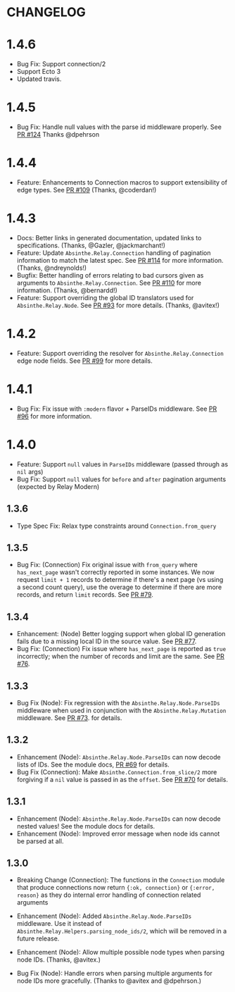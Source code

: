 # CHANGELOG

# 1.4.6

- Bug Fix: Support connection/2
- Support Ecto 3
- Updated travis.

# 1.4.5

- Bug Fix: Handle null values with the parse id middleware properly. See [PR #124](https://github.com/absinthe-graphql/absinthe_relay/pull/124) Thanks @dpehrson

# 1.4.4

- Feature: Enhancements to Connection macros to support extensibility of edge types. See [PR #109](https://github.com/absinthe-graphql/absinthe_relay/pull/109) (Thanks, @coderdan!)

# 1.4.3

- Docs: Better links in generated documentation, updated links to specifications. (Thanks, @Gazler, @jackmarchant!)
- Feature: Update `Absinthe.Relay.Connection` handling of pagination information to match the latest spec. See [PR #114](https://github.com/absinthe-graphql/absinthe_relay/pull/114) for more information. (Thanks, @ndreynolds!)
- Bugfix: Better handling of errors relating to bad cursors given as arguments to `Absinthe.Relay.Connection`. See [PR #110](https://github.com/absinthe-graphql/absinthe_relay/pull/110) for more information. (Thanks, @bernardd!)
- Feature: Support overriding the global ID translators used for `Absinthe.Relay.Node`. See [PR #93](https://github.com/absinthe-graphql/absinthe_relay/pull/93) for more details. (Thanks, @avitex!)

# 1.4.2

- Feature: Support overriding the resolver for `Absinthe.Relay.Connection` edge node fields. See [PR #99](https://github.com/absinthe-graphql/absinthe_relay/pull/99) for more details.

# 1.4.1

- Bug Fix: Fix issue with `:modern` flavor + ParseIDs middleware. See [PR #96](https://github.com/absinthe-graphql/absinthe_relay/pull/96) for more information.

# 1.4.0

- Feature: Support `null` values in `ParseIDs` middleware (passed through as `nil` args)
- Bug Fix: Support `null` values for `before` and `after` pagination arguments (expected by Relay Modern)

## 1.3.6
- Type Spec Fix: Relax type constraints around `Connection.from_query`

## 1.3.5

- Bug Fix: (Connection) Fix original issue with `from_query` where `has_next_page` wasn't correctly reported in some instances. We now request `limit + 1` records to determine if there's a next page (vs using a second count query), use the overage to determine if there are more records, and return `limit` records. See [PR #79](https://github.com/absinthe-graphql/absinthe_relay/pull/79).

## 1.3.4

- Enhancement: (Node) Better logging support when global ID generation fails due to
  a missing local ID in the source value. See [PR #77](https://github.com/absinthe-graphql/absinthe_relay/pull/77).
- Bug Fix: (Connection) Fix issue where `has_next_page` is reported as `true` incorrectly; when the number of records and limit are the same. See [PR #76](https://github.com/absinthe-graphql/absinthe_relay/pull/76).

## 1.3.3

- Bug Fix (Node): Fix regression with the `Absinthe.Relay.Node.ParseIDs` middleware when used in conjunction with
  the `Absinthe.Relay.Mutation` middleware. See [PR #73](https://github.com/absinthe-graphql/absinthe_relay/pull/73).
  for details.

## 1.3.2

- Enhancement (Node): `Absinthe.Relay.Node.ParseIDs` can now decode lists of IDs. See
  the module docs, [PR #69](https://github.com/absinthe-graphql/absinthe_relay/pull/69) for details.
- Bug Fix (Connection): Make `Absinthe.Connection.from_slice/2` more forgiving if a `nil`
  value is passed in as the `offset`. See [PR #70](https://github.com/absinthe-graphql/absinthe_relay/pull/70)
  for details.

## 1.3.1

- Enhancement (Node): `Absinthe.Relay.Node.ParseIDs` can now decode nested values! See
  the module docs for details.
- Enhancement (Node): Improved error message when node ids cannot be parsed at all.

## 1.3.0

- Breaking Change (Connection): The functions in the `Connection` module that produce connections
  now return `{:ok, connection}` or `{:error, reason}` as they do internal error handling
  of connection related arguments

- Enhancement (Node): Added `Absinthe.Relay.Node.ParseIDs` middleware. Use it instead of
  `Absinthe.Relay.Helpers.parsing_node_ids/2`, which will be removed in a future
  release.
- Enhancement (Node): Allow multiple possible node types when parsing node IDs.
  (Thanks, @avitex.)
- Bug Fix (Node): Handle errors when parsing multiple arguments for node IDs more
  gracefully. (Thanks to @avitex and @dpehrson.)
